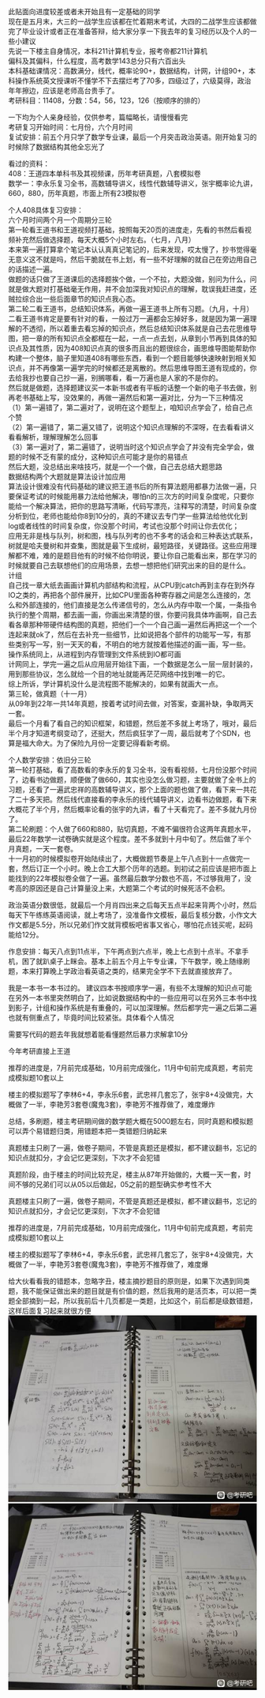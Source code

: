 此贴面向进度较差或者未开始且有一定基础的同学  
现在是五月末，大三的一战学生应该都在忙着期末考试，大四的二战学生应该都做完了毕业设计或者正在准备答辩，给大家分享一下我去年的复习经历以及个人的一些小建议  
先说一下楼主自身情况，本科211计算机专业，报考帝都211计算机  
偏科及其偏科，什么程度，高考数学143总分只有六百出头  
本科基础课情况：高数满分，线代，概率论90+，数据结构，计网，计组90+，本科操作系统英文授课听不懂学不下去摆烂考了70多，四级过了，六级莫得，政治年年擦边，应该是老师高台贵手了。  
考研科目：11408，分数：54，56，123，126（按顺序的排的）  


一下均为个人亲身经验，仅供参考，篇幅略长，请慢慢看完  
考研复习开始时间：七月份，六个月时间  
复试安排：前五个月只学了数学专业课，最后一个月突击政治英语。刚开始复习的时候除了数据结构其他全忘光了  


看过的资料：  
408：王道四本单科书及其视频课，历年考研真题，八套模拟卷  
数学一：李永乐复习全书，高数辅导讲义，线性代数辅导讲义，张宇概率论九讲，660，880，历年真题，市面上所有23模拟卷  


个人408具体复习安排：  
六个月时间两个月一个周期分三轮  
第一轮看王道书和王道视频打基础，按照每天20页的进度走，先看的书然后看视频补充然后做选择题，每天大概5个小时左右。（七月，八月）  
本来第一遍打算拿个笔记本认认真真记笔记的，后来发现，哎太慢了，抄书觉得毫无意义这不就是吗，然后干脆就在书上划，有一些不好理解的就自己在旁边用自己的话描述一遍。  
做题的话只做了王道课后的选择题挨个做，一个不拉，大题没做，别问为什么，问就是做大题对打基础毫无作用，并不会加深我对知识点的理解，耽误我赶进度，还贼拉综合出一些后面章节的知识点我心态。  
第二轮二看王道书，总结知识体系，再做一遍王道书上所有习题。（九月，十月）  
二看王道书肯定是要有针对的看，一般过万一遍都会忘掉好多，就是因为第一遍理解的不透彻，所以着重去看忘掉的知识点，然后总结知识体系就是自己去花思维导图，把一章的所有知识点全都框在一起，一点一点去划，从章到小节再到具体的知识点及其性质，因为408知识点真的很多而且出的题很综合，画思维导图能帮助你构建一个整体，脑子里知道408有哪些东西，看到一个题目能够快速映射到相关知识点，并不再像第一遍学完的时候都还是离散的。然后思维导图王道有现成的，你去给我抄也要自己抄一遍，别搁哪看，看一万遍也是人家的不是你的。  
然后就是做题，选择题建议买一本新书或者有平板的话整一个新的电子书去做，别再老书基础上写，没效果的，再做一遍然后和第一遍对比，分为一下三种情况  
（1）第一遍错了，第二遍对了，说明在这个题型上，咱知识点学会了，给自己点个赞  
（2）第一遍错了，第二遍又错了，说明这个知识点理解的不深呀，在去看看讲义看看解析，理解理解怎么回事  
（3）第一遍对了，第二遍错了，说明当时这个知识点学会了并没有完全学会，做题的时候不乏有蒙的成分，这种知识点可能才是你的易错点  
然后大题，没总结出来啥技巧，就是一个一个做，自己去总结大题思路  
数据结构两个大题就是算法设计加应用  
算法设计很难没有代码基础的建议把王道书后的所有算法题用都暴力法做一遍，只要保证考试的时候能用暴力法给他解决，哪怕n的三次方的时间复杂度呢，只要你能给一个解决算法，把你的思路写清晰，代码写漂亮，注释写的清楚，时间复杂度分析到位，老师也能给你8到10分的，真的不建议去专门学一些算法给他优化到log或者线性的时间复杂度，你没那个时间，考试也没那个时间让你去优化；  
应用无非是栈与队列，树和图，栈与队列考的也不多考的话会和三种表达式联系，树就是哈夫曼树和并查集，图就是最下生成树，最短路径，关键路径。这些应用理解都不难，难的是题目他有的时候不给你明说，要让你自己能看出来，那在学习的时候就要自己去联想他们的应用场景，去想一想把他们研究出来的目的是什么。  
计组  
自己找一章大纸去画画计算机内部结构和流程，从CPU到catch再到主存在到外存IO之类的，再把各个部件展开，比如CPU里面各种寄存器之间是怎么连接的，怎么和外部连接的，他们直接是怎么传递信号的，怎么从内存中取一个属，一条指令执行的整个周期，都去画一画，你画出来清楚的很，你要问我具体咋画啊，自己去看各章那种带硬件结构图的真题，把他们一个一个自己画一遍然后再把这一个一个连起来就ok了，然后在去补充一些细节，比如说把各个部件的功能写一写，有那些类别写一写，别一天天的看，不明白的地方就按着他描述的画一画，写一些。  
操作系统同上，从进程到内存管理到文件系统到IO都可画  
计网同上，学完一遍之后从应用层开始往下画，一个数据是怎么一层一层封装的，用到那些协议，怎么就给一个目的地址就能再茫茫网络中找到唯一的它。  
综上所诉，学计算机没什么是流程图不能解决的，如果有就画大一点。  
第三轮，做真题（十一月）  
从09年到22年一共14年真题，按着考试时间去做，对答案，查漏补缺，争取两天一套。  
最后一个月看了看自己的知识框架，和错题，然后差不多就上考场了，哦对，最后半个月才知道考纲变动了，还挺大，然后疯狂学了一周，最后就考了个SDN，也算是福大命大。为了保险九月份一定要记得看新考纲。  


个人数学安排：依旧分三轮  
第一轮打基础，看了高数看的李永乐的复习全书，没有看视频，七月份没那个时间了，边看书边做题，顺便做了做660，其实也没怎么做习题，主要就做了全书上的习题，还看了一遍武忠祥的高数辅导讲义，那个上面的题也做了做，看下来一共花了二十多天把。然后线代直接看的李永乐的线代辅导讲义，边看书边做题，看下来大概花了半个月，然后概率论看的张宇的九讲，看了十天看完了。差不多就九月份了。  
第二轮刷题：个人做了660和880，贴切真题，不难不偏很符合这两年真题水平，最后22年数学一试卷确实就是这个程度。差不多就到十月中旬了。然后做了半个月真题，一天一套卷。  
十一月初的时候模拟卷开始陆续出了，大概做题节奏是上午八点到十一点做完一套，然后订正一个小时。晚上合工大那个历年的选题。到初试之前应该是把市面上能找到的22年模拟卷全做了一遍。虽然最后数学分数也不高，不过够我用了，没考高的原因还是自己计算量没上来，大题第二个考试的时候死活不会积。  


政治英语分数很低，就最后一个月肖四出来之后每天五点半起来背两个小时，然后每天下午练练英语阅读，就上考场了，没准备作文模板，最后复核分数，小作文大作文都是5.5分，所以兄弟们作文就背模板吧省事又省心，哪怕花点钱买呢，起码能给12分。  


作息安排：每天八点到11点半，下午两点到六点半，晚上七点到十点半。不拿手机，困了就趴桌子上眯会。基本上前五个月上午专业课，下午数学，晚上随缘刷题，本来打算晚上学政治看英语之类的，结果完全学不下去就直接放弃了。

我是一本书一本书过的。 建议四本书按顺序学一遍，有些不太理解的知识点可能在另外一本书里突然明白了，比如说数据结构中的一些应用可以在另外三本书中找到影子，计组和操作系统是有重叠的，可以加深理解。然后都学完一遍之后第二遍也就有侧重点了，毕竟时间比较紧张。具体看个人情况

需要写代码的题去年我就想着能看懂题然后暴力求解拿10分

今年考研直接上王道

推荐的进度是，7月前完成基础，10月前完成强化，11月中旬前完成真题，考前完成模拟题10套以上

楼主的模拟题写了李林6+4，李永乐6套，武忠祥几套忘了，张宇8+4没做完，大概做了一半，李艳芳3套卷(魔鬼3套)，李艳芳不推荐做了，难度爆炸

总结，多刷题，楼主考研期间做的数学题大概在5000题左右，同时真题和模拟题可以弄个易错题归类，用错题本把一类错题归纳起来

真题楼主只刷了一遍，做卷子期间，不管是真题还是模拟，都不建议翻书，忘记的知识点就扣分，才会记忆更深刻，下次才不会犯错


真题阶段，由于楼主的时间比较充足，楼主从87年开始做的，大概一天一套，时间不够的兄弟们可以从05以后做起，05之前的题型确实参考性不大


真题楼主只刷了一遍，做卷子期间，不管是真题还是模拟，都不建议翻书，忘记的知识点就扣分，才会记忆更深刻，下次才不会犯错


推荐的进度是，7月前完成基础，10月前完成强化，11月中旬前完成真题，考前完成模拟题10套以上

楼主的模拟题写了李林6+4，李永乐6套，武忠祥几套忘了，张宇8+4没做完，大概做了一半，李艳芳3套卷(魔鬼3套)，李艳芳不推荐做了，难度爆





给大伙看看我的错题本，忽略字丑，楼主摘抄题目的原则是，如果下次遇到同类题，我不能保证做出来的题目就是有价值的题，然后我用的是活页本，可以把一类题全部摘到一起，所以我前后十几页都是一类题，比如这个，前后都是级数错题，这样后面复习起来就很方便
![img](贴吧老哥11408-photo/e8cba786c9177f3e7313e2d835cf3bc79e3d56c6.jpg)
![img](贴吧老哥11408-photo/63aca40f4bfbfbede07e28aa3df0f736aec31fc6.jpg)
